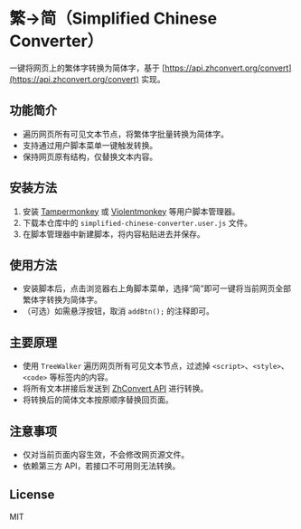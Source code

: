 # 繁→简（Simplified Chinese Converter）

一键将网页上的繁体字转换为简体字，基于 [https://api.zhconvert.org/convert](https://api.zhconvert.org/convert) 实现。

## 功能简介
- 遍历网页所有可见文本节点，将繁体字批量转换为简体字。
- 支持通过用户脚本菜单一键触发转换。
- 保持网页原有结构，仅替换文本内容。

## 安装方法
1. 安装 [Tampermonkey](https://www.tampermonkey.net/) 或 [Violentmonkey](https://violentmonkey.github.io/) 等用户脚本管理器。
2. 下载本仓库中的 `simplified-chinese-converter.user.js` 文件。
3. 在脚本管理器中新建脚本，将内容粘贴进去并保存。

## 使用方法
- 安装脚本后，点击浏览器右上角脚本菜单，选择“简”即可一键将当前网页全部繁体字转换为简体字。
- （可选）如需悬浮按钮，取消 `addBtn();` 的注释即可。

## 主要原理
- 使用 `TreeWalker` 遍历网页所有可见文本节点，过滤掉 `<script>`、`<style>`、`<code>` 等标签内的内容。
- 将所有文本拼接后发送到 [ZhConvert API](https://api.zhconvert.org/convert) 进行转换。
- 将转换后的简体文本按原顺序替换回页面。

## 注意事项
- 仅对当前页面内容生效，不会修改网页源文件。
- 依赖第三方 API，若接口不可用则无法转换。

## License
MIT
